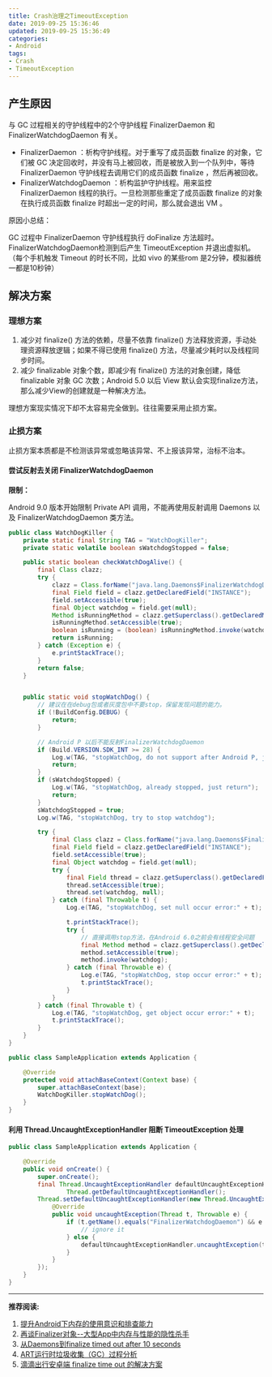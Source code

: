 ```yaml
---
title: Crash治理之TimeoutException
date: 2019-09-25 15:36:46
updated: 2019-09-25 15:36:49
categories:
- Android
tags:
- Crash
- TimeoutException
---
```


## 产生原因

与 GC 过程相关的守护线程中的2个守护线程 FinalizerDaemon 和 FinalizerWatchdogDaemon 有关。

* FinalizerDaemon ：析构守护线程。对于重写了成员函数 finalize 的对象，它们被 GC 决定回收时，并没有马上被回收，而是被放入到一个队列中，等待 FinalizerDaemon 守护线程去调用它们的成员函数 finalize ，然后再被回收。
* FinalizerWatchdogDaemon ：析构监护守护线程。用来监控 FinalizerDaemon 线程的执行。一旦检测那些重定了成员函数 finalize 的对象在执行成员函数 finalize 时超出一定的时间，那么就会退出 VM 。

原因小总结：

GC 过程中 FinalizerDaemon 守护线程执行 doFinalize 方法超时。FinalizerWatchdogDaemon检测到后产生 TimeoutException 并退出虚拟机。
（每个手机触发 Timeout 的时长不同，比如 vivo 的某些rom 是2分钟，模拟器统一都是10秒钟）

## 解决方案

### 理想方案

1. 减少对 finalize() 方法的依赖，尽量不依靠 finalize() 方法释放资源，手动处理资源释放逻辑；如果不得已使用 finalize() 方法，尽量减少耗时以及线程同步时间。
2. 减少 finalizable 对象个数，即减少有 finalize() 方法的对象创建，降低 finalizable 对象 GC 次数；Android 5.0 以后 View 默认会实现finalize方法，那么减少View的创建就是一种解决方法。

理想方案现实情况下却不太容易完全做到。往往需要采用止损方案。

### 止损方案

止损方案本质都是不检测该异常或忽略该异常、不上报该异常，治标不治本。

#### 尝试反射去关闭 FinalizerWatchdogDaemon

**限制：**

Android 9.0 版本开始限制 Private API 调用，不能再使用反射调用 Daemons 以及 FinalizerWatchdogDaemon 类方法。

```java
public class WatchDogKiller {
    private static final String TAG = "WatchDogKiller";
    private static volatile boolean sWatchdogStopped = false;

    public static boolean checkWatchDogAlive() {
        final Class clazz;
        try {
            clazz = Class.forName("java.lang.Daemons$FinalizerWatchdogDaemon");
            final Field field = clazz.getDeclaredField("INSTANCE");
            field.setAccessible(true);
            final Object watchdog = field.get(null);
            Method isRunningMethod = clazz.getSuperclass().getDeclaredMethod("isRunning");
            isRunningMethod.setAccessible(true);
            boolean isRunning = (boolean) isRunningMethod.invoke(watchdog);
            return isRunning;
        } catch (Exception e) {
            e.printStackTrace();
        }
        return false;
    }


    public static void stopWatchDog() {
        // 建议在在debug包或者灰度包中不要stop，保留发现问题的能力。
        if (!BuildConfig.DEBUG) {
            return;
        }

        // Android P 以后不能反射FinalizerWatchdogDaemon
        if (Build.VERSION.SDK_INT >= 28) {
            Log.w(TAG, "stopWatchDog, do not support after Android P, just return");
            return;
        }
        if (sWatchdogStopped) {
            Log.w(TAG, "stopWatchDog, already stopped, just return");
            return;
        }
        sWatchdogStopped = true;
        Log.w(TAG, "stopWatchDog, try to stop watchdog");

        try {
            final Class clazz = Class.forName("java.lang.Daemons$FinalizerWatchdogDaemon");
            final Field field = clazz.getDeclaredField("INSTANCE");
            field.setAccessible(true);
            final Object watchdog = field.get(null);
            try {
                final Field thread = clazz.getSuperclass().getDeclaredField("thread");
                thread.setAccessible(true);
                thread.set(watchdog, null);
            } catch (final Throwable t) {
                Log.e(TAG, "stopWatchDog, set null occur error:" + t);

                t.printStackTrace();
                try {
                    // 直接调用stop方法，在Android 6.0之前会有线程安全问题
                    final Method method = clazz.getSuperclass().getDeclaredMethod("stop");
                    method.setAccessible(true);
                    method.invoke(watchdog);
                } catch (final Throwable e) {
                    Log.e(TAG, "stopWatchDog, stop occur error:" + t);
                    t.printStackTrace();
                }
            }
        } catch (final Throwable t) {
            Log.e(TAG, "stopWatchDog, get object occur error:" + t);
            t.printStackTrace();
        }
    }
}

```

```java
public class SampleApplication extends Application {

    @Override
    protected void attachBaseContext(Context base) {
        super.attachBaseContext(base);
        WatchDogKiller.stopWatchDog();
    }
}
```

#### 利用 Thread.UncaughtExceptionHandler 阻断 TimeoutException 处理

```java
public class SampleApplication extends Application {

    @Override
    public void onCreate() {
        super.onCreate();
        final Thread.UncaughtExceptionHandler defaultUncaughtExceptionHandler =
                Thread.getDefaultUncaughtExceptionHandler();
        Thread.setDefaultUncaughtExceptionHandler(new Thread.UncaughtExceptionHandler() {
            @Override
            public void uncaughtException(Thread t, Throwable e) {
                if (t.getName().equals("FinalizerWatchdogDaemon") && e instanceof TimeoutException) {
                    // ignore it
                } else {
                    defaultUncaughtExceptionHandler.uncaughtException(t, e);
                }
            }
        });
    }
}

```

---

**推荐阅读:**

1. [提升Android下内存的使用意识和排查能力](https://yq.aliyun.com/articles/225751)
2. [再谈Finalizer对象--大型App中内存与性能的隐性杀手](https://yq.aliyun.com/articles/225755)
3. [从Daemons到finalize timed out after 10 seconds](https://www.jianshu.com/p/18950c9b0ec9)
4. [ART运行时垃圾收集（GC）过程分析](https://blog.csdn.net/pbm863521/article/details/74451935)
5. [滴滴出行安卓端 finalize time out 的解决方案](https://segmentfault.com/a/1190000019373275)
